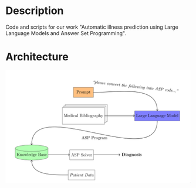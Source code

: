 # Description

Code and scripts for our work "Automatic illness prediction using Large Language Models and Answer Set Programming".

# Architecture

![The system's architecture.](./docs/architecture.png)
